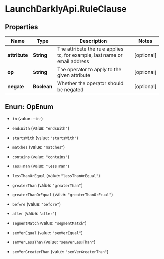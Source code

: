 # LaunchDarklyApi.RuleClause

## Properties

Name | Type | Description | Notes
------------ | ------------- | ------------- | -------------
**attribute** | **String** | The attribute the rule applies to, for example, last name or email address | [optional] 
**op** | **String** | The operator to apply to the given attribute | [optional] 
**negate** | **Boolean** | Whether the operator should be negated | [optional] 



## Enum: OpEnum


* `in` (value: `"in"`)

* `endsWith` (value: `"endsWith"`)

* `startsWith` (value: `"startsWith"`)

* `matches` (value: `"matches"`)

* `contains` (value: `"contains"`)

* `lessThan` (value: `"lessThan"`)

* `lessThanOrEqual` (value: `"lessThanOrEqual"`)

* `greaterThan` (value: `"greaterThan"`)

* `greaterThanOrEqual` (value: `"greaterThanOrEqual"`)

* `before` (value: `"before"`)

* `after` (value: `"after"`)

* `segmentMatch` (value: `"segmentMatch"`)

* `semVerEqual` (value: `"semVerEqual"`)

* `semVerLessThan` (value: `"semVerLessThan"`)

* `semVerGreaterThan` (value: `"semVerGreaterThan"`)




